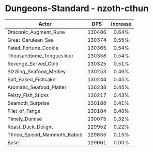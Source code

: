 # Dungeons-Standard - nzoth-cthun
| Actor | DPS | Increase |
|---|:---:|:---:|
|Draconic_Augment_Rune|130486|0.64%|
|Great_Cerulean_Sea|130374|0.55%|
|Fated_Fortune_Cookie|130365|0.54%|
|Thousandbone_Tongueslicer|130358|0.54%|
|Revenge_Served_Cold|130325|0.51%|
|Sizzling_Seafood_Medley|130253|0.46%|
|Salt_Baked_Fishcake|130244|0.45%|
|Aromatic_Seafood_Platter|130238|0.45%|
|Feisty_Fish_Sticks|130217|0.43%|
|Seamoth_Surprise|130188|0.41%|
|Filet_of_Fangs|130184|0.40%|
|Timely_Demise|130075|0.32%|
|Roast_Duck_Delight|129952|0.22%|
|Thrice_Spiced_Mammoth_Kabob|129855|0.15%|
|Base|129661|0.00%|
